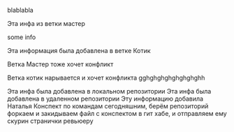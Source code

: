 blablabla

Эта инфа из ветки мастер

some info

Эта информация была добавлена в ветке Котик

Ветка Мастер тоже хочет конфликт

Ветка котик нарывается и хочет конфликта
gghghghghghghghghh

Эта инфа была добавлена в локальном репозитории
Эта инфа была добавлена в удаленном репозитории
Эту информацию добавила Наталья
Конспект по командам сегодняшним, берём репозиторий форкаем и закидываем файл с конспектом в гит хабе, и отправляем ему скурин странички ревьюеру